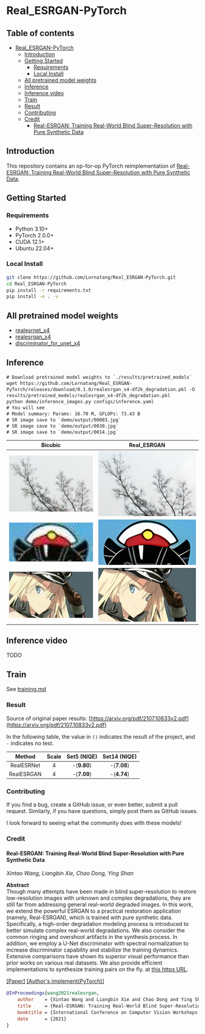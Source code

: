 # Real_ESRGAN-PyTorch

## Table of contents

- [Real_ESRGAN-PyTorch](#real_esrgan-pytorch)
    - [Introduction](#introduction)
    - [Getting Started](#getting-started)
        - [Requirements](#requirements)
        - [Local Install](#local-install)
    - [All pretrained model weights](#all-pretrained-model-weights)
    - [Inference](#inference)
    - [Inference video](#inference-video)
    - [Train](#train)
    - [Result](#result)
    - [Contributing](#contributing)
    - [Credit](#credit)
        - [Real-ESRGAN: Training Real-World Blind Super-Resolution with Pure Synthetic Data](#real-esrgan-training-real-world-blind-super-resolution-with-pure-synthetic-data)

## Introduction

This repository contains an op-for-op PyTorch reimplementation of [Real-ESRGAN: Training Real-World Blind Super-Resolution with Pure Synthetic Data](https://arxiv.org/abs/2107.10833v2).

## Getting Started

### Requirements

- Python 3.10+
- PyTorch 2.0.0+
- CUDA 12.1+
- Ubuntu 22.04+

### Local Install

```bash
git clone https://github.com/Lornatang/Real_ESRGAN-PyTorch.git
cd Real_ESRGAN-PyTorch
pip install -r requirements.txt
pip install -e . -v
```

## All pretrained model weights

- [realesrnet_x4](https://github.com/Lornatang/Real_ESRGAN-PyTorch/releases/download/0.1.0/realesrnet_x4-df2k_degradation.pkl)
- [realesrgan_x4](https://github.com/Lornatang/Real_ESRGAN-PyTorch/releases/download/0.1.0/realesrgan_x4-df2k_degradation.pkl)
- [discriminator_for_unet_x4](https://github.com/Lornatang/Real_ESRGAN-PyTorch/releases/download/0.1.0/discriminator_for_unet_x4-df2k_degradation.pkl)

## Inference

```shell
# Download pretrained model weights to `./results/pretrained_models`
wget https://github.com/Lornatang/Real_ESRGAN-PyTorch/releases/download/0.1.0/realesrgan_x4-df2k_degradation.pkl -O results/pretrained_models/realesrgan_x4-df2k_degradation.pkl
python demo/inference_images.py configs/inference.yaml
# You will see
# Model summary: Params: 16.70 M, GFLOPs: 73.43 B
# SR image save to `demo/output/00003.jpg`
# SR image save to `demo/output/0030.jpg`
# SR image save to `demo/output/0014.jpg`
```

|                       Bicubic                        |                         Real_ESRGAN                          |
|:----------------------------------------------------:|:------------------------------------------------------------:|
| ![00003_bicubic_x4.jpg](figure/00003_bicubic_x4.jpg) | ![00003_real_esrgan_x4.jpg](figure/00003_real_esrgan_x4.jpg) |
|  ![0014_bicubic_x4.jpg](figure/0014_bicubic_x4.jpg)  |  ![0014_real_esrgan_x4.jpg](figure/0014_real_esrgan_x4.jpg)  |
|  ![0030_bicubic_x4.jpg](figure/0030_bicubic_x4.jpg)  |  ![0030_real_esrgan_x4.jpg](figure/0030_real_esrgan_x4.jpg)  |

## Inference video

TODO

## Train

See [training.md](docs/training.md)

### Result

Source of original paper results: [https://arxiv.org/pdf/2107.10833v2.pdf](https://arxiv.org/pdf/2107.10833v2.pdf)

In the following table, the value in `()` indicates the result of the project, and `-` indicates no test.

|   Method   | Scale | Set5 (NIQE) | Set14 (NIQE) |
|:----------:|:-----:|:-----------:|:------------:|
| RealESRNet |   4   | -(**9.80**) | -(**7.08**)  |
| RealESRGAN |   4   | -(**7.09**) | -(**4.74**)  |

### Contributing

If you find a bug, create a GitHub issue, or even better, submit a pull request. Similarly, if you have questions,
simply post them as GitHub issues.

I look forward to seeing what the community does with these models!

### Credit

#### Real-ESRGAN: Training Real-World Blind Super-Resolution with Pure Synthetic Data

_Xintao Wang, Liangbin Xie, Chao Dong, Ying Shan_ <br>

**Abstract** <br>
Though many attempts have been made in blind super-resolution to restore low-resolution images with unknown and complex
degradations, they are still far from addressing general real-world degraded images. In this work, we extend the
powerful ESRGAN to a practical restoration application (namely, Real-ESRGAN), which is trained with pure synthetic data.
Specifically, a high-order degradation modeling process is introduced to better simulate complex real-world
degradations. We also consider the common ringing and overshoot artifacts in the synthesis process. In addition, we
employ a U-Net discriminator with spectral normalization to increase discriminator capability and stabilize the training
dynamics. Extensive comparisons have shown its superior visual performance than prior works on various real datasets. We
also provide efficient implementations to synthesize training pairs on the fly.
at [this https URL](https://github.com/xinntao/ESRGAN).

[[Paper]](https://arxiv.org/pdf/2107.10833v2.pdf) [[Author's implement(PyTorch)]](https://github.com/xinntao/Real-ESRGAN)

```bibtex
@InProceedings{wang2021realesrgan,
    author    = {Xintao Wang and Liangbin Xie and Chao Dong and Ying Shan},
    title     = {Real-ESRGAN: Training Real-World Blind Super-Resolution with Pure Synthetic Data},
    booktitle = {International Conference on Computer Vision Workshops (ICCVW)},
    date      = {2021}
}
```
